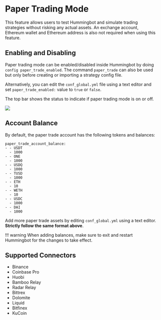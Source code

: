 # Paper Trading Mode

This feature allows users to test Hummingbot and simulate trading strategies without risking any actual assets. An exchange account, Ethereum wallet and Ethereum address is also not required when using this feature.

## Enabling and Disabling

Paper trading mode can be enabled/disabled inside Hummingbot by doing `config paper_trade_enabled`. The command `paper_trade` can also be used but only before creating or importing a strategy config file.

Alternatively, you can edit the `conf_global.yml` file using a text editor and set `paper_trade_enabled:` value to `true` or `false`.

The top bar shows the status to indicate if paper trading mode is on or off.

![](/assets/img/paper_trade_mode.png)


## Account Balance

By default, the paper trade account has the following tokens and balances:

```
paper_trade_account_balance:
- - USDT
  - 1000
- - ONE
  - 1000
- - USDQ
  - 1000
- - TUSD
  - 1000
- - ETH
  - 10
- - WETH
  - 10
- - USDC
  - 1000
- - DAI
  - 1000
```

Add more paper trade assets by editing `conf_global.yml` using a text editor. **Strictly follow the same format above**.

!!! warning
    When adding balances, make sure to exit and restart Hummingbot for the changes to take effect.


## Supported Connectors

- Binance
- Coinbase Pro
- Huobi
- Bamboo Relay
- Radar Relay
- Bittrex
- Dolomite
- Liquid
- Bitfinex
- KuCoin
